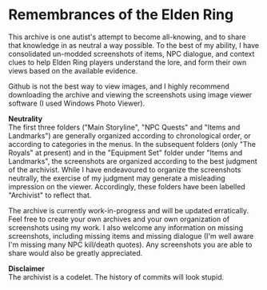 # Remembrances of the Elden Ring<br>
This archive is one autist's attempt to become all-knowing, and to share that knowledge in as neutral a way possible. To the best of my ability, I have consolidated un-modded screenshots of items, NPC dialogue, and context clues to help Elden Ring players understand the lore, and form their own views based on the available evidence.

Github is not the best way to view images, and I highly recommend downloading the archive and viewing the screenshots using image viewer software (I used Windows Photo Viewer). 

**Neutrality**<br>
The first three folders ("Main Storyline", "NPC Quests" and "Items and Landmarks") are generally organized according to chronological order, or according to categories in the menus. 
In the subsequent folders (only "The Royals" at present) and in the "Equipment Set" folder under "Items and Landmarks", the screenshots are organized according to the best judgment of the archivist. While I have endeavoured to organize the screenshots neutrally, the exercise of my judgment may generate a misleading impression on the viewer. Accordingly, these folders have been labelled "Archivist" to reflect that.

The archive is currently work-in-progress and will be updated erratically. Feel free to create your own archives and your own organization of screenshots using my work. I also welcome any information on missing screenshots, including missing items and missing dialogue (I'm well aware I'm missing many NPC kill/death quotes). Any screenshots you are able to share would also be greatly appreciated.

**Disclaimer**<br>
The archivist is a codelet. The history of commits will look stupid.
